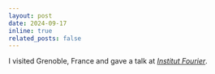 ```yaml
---
layout: post
date: 2024-09-17
inline: true
related_posts: false
---
```


I visited Grenoble, France and gave a talk at *<a href="https://www-fourier.ujf-grenoble.fr/?q=fr/content/minseong-kwon">Institut Fourier</a>*.
